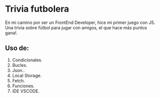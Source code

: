# Trivia futbolera
En mi camino por ser un FrontEnd Developer, hice mi primer juego con JS. Una trivia sobre fútbol para jugar con amigos, el que hace más puntos gana!.

## Uso de:

 1. Condicionales.
 2. Bucles.
 3. Json..
 4. Local Storage.
 5. Fetch.
 6. Funciones.
 7. IDE VSCODE.
